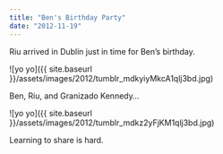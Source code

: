 ```yaml
---
title: "Ben's Birthday Party"
date: "2012-11-19"
---
```


Riu arrived in Dublin just in time for Ben’s birthday.

![yo yo]({{ site.baseurl }}/assets/images/2012/tumblr_mdkyiyMkcA1qlj3bd.jpg)

Ben, Riu, and Granizado Kennedy…

![yo yo]({{ site.baseurl }}/assets/images/2012/tumblr_mdkz2yFjKM1qlj3bd.jpg)

Learning to share is hard.
